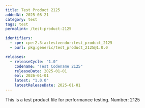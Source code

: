 ```yaml
---
title: Test Product 2125
addedAt: 2025-08-21
category: test
tags: test
permalink: /test-product-2125

identifiers:
  - cpe: cpe:2.3:a:testvendor:test_product_2125
  - purl: pkg:generic/test_product_2125@1.0.0

releases:
  - releaseCycle: "1.0"
    codename: "Test Codename 2125"
    releaseDate: 2025-01-01
    eol: 2026-01-01
    latest: "1.0.0"
    latestReleaseDate: 2025-01-01
---
```


This is a test product file for performance testing. Number: 2125
